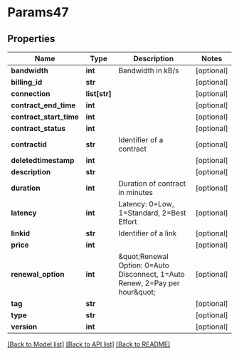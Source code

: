 # Params47

## Properties
Name | Type | Description | Notes
------------ | ------------- | ------------- | -------------
**bandwidth** | **int** | Bandwidth in kB/s | [optional] 
**billing_id** | **str** |  | [optional] 
**connection** | **list[str]** |  | [optional] 
**contract_end_time** | **int** |  | [optional] 
**contract_start_time** | **int** |  | [optional] 
**contract_status** | **int** |  | [optional] 
**contractid** | **str** | Identifier of a contract | [optional] 
**deletedtimestamp** | **int** |  | [optional] 
**description** | **str** |  | [optional] 
**duration** | **int** | Duration of contract in minutes | [optional] 
**latency** | **int** | Latency: 0&#x3D;Low, 1&#x3D;Standard, 2&#x3D;Best Effort | [optional] 
**linkid** | **str** | Identifier of a link | [optional] 
**price** | **int** |  | [optional] 
**renewal_option** | **int** | \&quot;Renewal Option: 0&#x3D;Auto Disconnect, 1&#x3D;Auto Renew, 2&#x3D;Pay per hour\&quot; | [optional] 
**tag** | **str** |  | [optional] 
**type** | **str** |  | [optional] 
**version** | **int** |  | [optional] 

[[Back to Model list]](../README.md#documentation-for-models) [[Back to API list]](../README.md#documentation-for-api-endpoints) [[Back to README]](../README.md)


